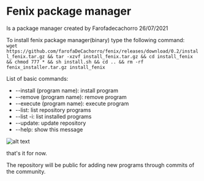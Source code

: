 # Fenix package manager


Is a package manager created by Farofadecachorro 26/07/2021


To install fenix package manager(binary) type the following command:<br>
`wget https://github.com/farofaDeCachorro/fenix/releases/download/0.2/install_fenix.tar.gz && tar -xzvf install_fenix.tar.gz && cd install_fenix && chmod 777 * && sh install.sh && cd .. && rm -rf fenix_installer.tar.gz install_fenix`

List of basic commands:
+ --install (program name): install program
+ --remove (program name): remove program
+ --execute (program name): execute program
+ --list: list repository programs
+ --list -i: list installed programs
+ --update: update repository
+ --help: show this message

![alt text](https://github.com/farofaDeCachorro/fenix/blob/main/other/fenix.png?raw=true)

that's it for now.
 
The repository will be public for adding new programs through commits of the community.
